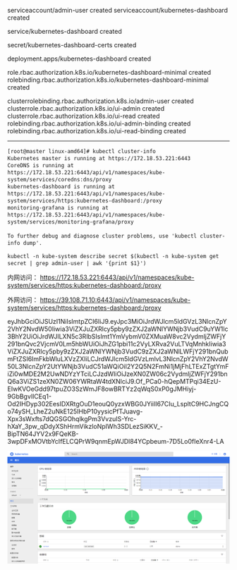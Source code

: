 <!-- toc -->

serviceaccount/admin-user created
serviceaccount/kubernetes-dashboard created

service/kubernetes-dashboard created

secret/kubernetes-dashboard-certs created

deployment.apps/kubernetes-dashboard created


role.rbac.authorization.k8s.io/kubernetes-dashboard-minimal created
rolebinding.rbac.authorization.k8s.io/kubernetes-dashboard-minimal created

clusterrolebinding.rbac.authorization.k8s.io/admin-user created
clusterrole.rbac.authorization.k8s.io/ui-admin created
clusterrole.rbac.authorization.k8s.io/ui-read created
rolebinding.rbac.authorization.k8s.io/ui-admin-binding created
rolebinding.rbac.authorization.k8s.io/ui-read-binding created



* * * * *
```
[root@master linux-amd64]# kubectl cluster-info
Kubernetes master is running at https://172.18.53.221:6443
CoreDNS is running at https://172.18.53.221:6443/api/v1/namespaces/kube-system/services/coredns:dns/proxy
kubernetes-dashboard is running at https://172.18.53.221:6443/api/v1/namespaces/kube-system/services/https:kubernetes-dashboard:/proxy
monitoring-grafana is running at https://172.18.53.221:6443/api/v1/namespaces/kube-system/services/monitoring-grafana/proxy

To further debug and diagnose cluster problems, use 'kubectl cluster-info dump'.
```

```
kubectl -n kube-system describe secret $(kubectl -n kube-system get secret | grep admin-user | awk '{print $1}')
```


内网访问：
https://172.18.53.221:6443/api/v1/namespaces/kube-system/services/https:kubernetes-dashboard:/proxy

外网访问：
https://39.108.71.10:6443/api/v1/namespaces/kube-system/services/https:kubernetes-dashboard:/proxy


eyJhbGciOiJSUzI1NiIsImtpZCI6IiJ9.eyJpc3MiOiJrdWJlcm5ldGVzL3NlcnZpY2VhY2NvdW50Iiwia3ViZXJuZXRlcy5pby9zZXJ2aWNlYWNjb3VudC9uYW1lc3BhY2UiOiJrdWJlLXN5c3RlbSIsImt1YmVybmV0ZXMuaW8vc2VydmljZWFjY291bnQvc2VjcmV0Lm5hbWUiOiJhZG1pbi11c2VyLXRva2VuLTVqMnhkIiwia3ViZXJuZXRlcy5pby9zZXJ2aWNlYWNjb3VudC9zZXJ2aWNlLWFjY291bnQubmFtZSI6ImFkbWluLXVzZXIiLCJrdWJlcm5ldGVzLmlvL3NlcnZpY2VhY2NvdW50L3NlcnZpY2UtYWNjb3VudC51aWQiOiI2Y2Q5N2FmNi1jMjFhLTExZTgtYmFiZi0wMDE2M2UwNDYzYTciLCJzdWIiOiJzeXN0ZW06c2VydmljZWFjY291bnQ6a3ViZS1zeXN0ZW06YWRtaW4tdXNlciJ9.Of_PCa0-hQepMTPqi34EzU-EIwKVOeGdd97tpuZO3SzWmJF8owBRTYz2qWqS0xP0gJMHiyj-9GbBgvlICEq1-Od2IHDyp302EesIDXRtgOuD1eouQ0yzxWBG0JYiilI67CIu_LspltC9HCJngCQo74ySH_LheZ2uNkE125IHbP10yysicPfTJuavg-Xpx3sWxfts7dQGSGOhqlkgPm3VvzuIS-Yrc-hXaY_3pw_qDdyXShHrmVikzloNpIWh3SDLezSiKKV_-BipTN64JYV2x9FQeKB-3wpDFxMOVtbYcIfELCQPrW9qnmEpWJDl84YCpbeum-7D5Lo0fIeXnr4-LA

![](../images/screenshot_1538031299581.png)
